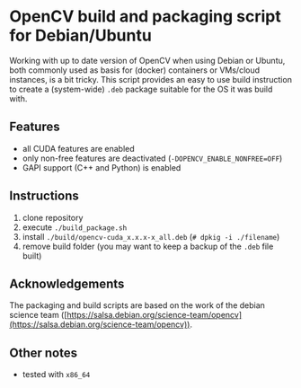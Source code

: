 # OpenCV build and packaging script for Debian/Ubuntu

Working with up to date version of OpenCV when using Debian or Ubuntu, both commonly used as basis for (docker) containers or VMs/cloud instances, is a bit tricky. This script provides an easy to use build instruction to create a (system-wide) `.deb` package suitable for the OS it was build with.

## Features

- all CUDA features are enabled
- only non-free features are deactivated (`-DOPENCV_ENABLE_NONFREE=OFF`)
- GAPI support (C++ and Python) is enabled

## Instructions

1. clone repository
2. execute `./build_package.sh`
3. install `./build/opencv-cuda_x.x.x-x_all.deb` (`# dpkig -i ./filename`)
4. remove build folder (you may want to keep a backup of the `.deb` file built)



## Acknowledgements

The packaging and build scripts are based on the work of the debian science team ([https://salsa.debian.org/science-team/opencv](https://salsa.debian.org/science-team/opencv)).


## Other notes

- tested with `x86_64`